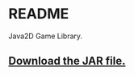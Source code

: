 # README #

Java2D Game Library.

## [Download the JAR file.](https://bitbucket.org/ra4king/gameutils/src/default/out/artifacts/GameUtils.jar/GameUtils.jar) ##